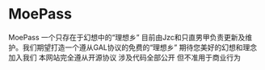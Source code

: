MoePass
=======

MoePass 一个只存在于幻想中的“理想乡” 目前由Jzc和只直男甲负责更新及维护。我们期望打造一个遵从GAL协议的免费的“理想乡” 期待您美好的幻想和理念加入我们 本网站完全遵从开源协议 涉及代码全部公开 但不准用于商业行为
